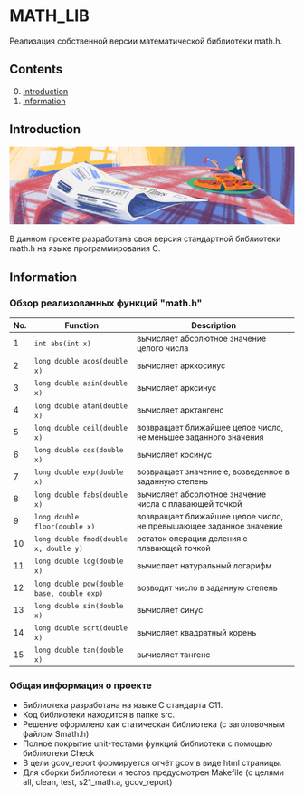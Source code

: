 # MATH_LIB

Реализация собственной версии математической библиотеки math.h.

## Contents

0. [Introduction](#introduction)
1. [Information](#information) 


## Introduction

![math](misc/rus/math.png)

В данном проекте разработана своя версия стандартной библиотеки math.h на языке программирования С.

## Information

### Обзор реализованных функций "math.h"

| No. | Function | Description |
| --- | -------- | ----------- |
| 1 | `int abs(int x)` | вычисляет абсолютное значение целого числа |
| 2 | `long double acos(double x)` | вычисляет арккосинус |
| 3 | `long double asin(double x)` | вычисляет арксинус |
| 4 | `long double atan(double x)` | вычисляет арктангенс |
| 5 | `long double ceil(double x)` | возвращает ближайшее целое число, не меньшее заданного значения |
| 6 | `long double cos(double x)` | вычисляет косинус |
| 7 | `long double exp(double x)` | возвращает значение e, возведенное в заданную степень |
| 8 | `long double fabs(double x)` | вычисляет абсолютное значение числа с плавающей точкой |
| 9 | `long double floor(double x)` | возвращает ближайшее целое число, не превышающее заданное значение |
| 10 | `long double fmod(double x, double y)` | остаток операции деления с плавающей точкой |
| 11 | `long double log(double x)` | вычисляет натуральный логарифм |
| 12 | `long double pow(double base, double exp)` | возводит число в заданную степень |
| 13 | `long double sin(double x)` | вычисляет синус |
| 14 | `long double sqrt(double x)` | вычисляет квадратный корень |
| 15 | `long double tan(double x)` | вычисляет тангенс |  


### Общая информация о проекте

- Библиотека разработана на языке С стандарта C11.
- Код библиотеки находится в папке src.
- Решение оформлено как статическая библиотека (с заголовочным файлом Smath.h)
- Полное покрытие unit-тестами функций библиотеки c помощью библиотеки Check
- В цели gcov_report формируется отчёт gcov в виде html страницы.
- Для сборки библиотеки и тестов предусмотрен Makefile (с целями all, clean, test, s21_math.a, gcov_report)  